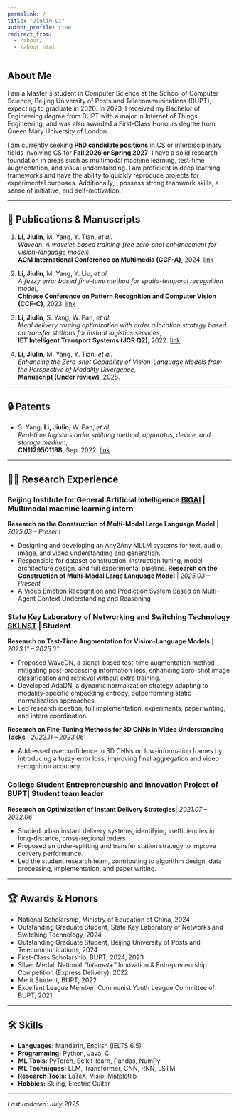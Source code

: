 ```yaml
---
permalink: /
title: "Jiulin Li"
author_profile: true
redirect_from: 
  - /about/
  - /about.html
---
```


## About Me

I am a Master's student in Computer Science at the School of Computer Science, Beijing University of Posts and Telecommunications (BUPT), expecting to graduate in 2026. In 2023, I received my Bachelor of Engineering degree from BUPT with a major in Internet of Things Engineering, and was also awarded a First-Class Honours degree from Queen Mary University of London.

I am currently seeking **PhD candidate positions** in CS or interdisciplinary fields involving CS for **Fall 2026 or Spring 2027**. I have a solid research foundation in areas such as multimodal machine learning, test-time augmentation, and visual understanding. I am proficient in deep learning frameworks and have the ability to quickly reproduce projects for experimental purposes. Additionally, I possess strong teamwork skills, a sense of initiative, and self-motivation.


---

## 📄 Publications & Manuscripts

1. **Li, Jiulin**, M. Yang, Y. Tian, *et al.*  
   *Wavedn: A wavelet-based training-free zero-shot enhancement for vision-language models*,  
   **ACM International Conference on Multimedia (CCF-A)**, 2024. [link](https://dl.acm.org/doi/10.1145/3664647.3681559)

2. **Li, Jiulin**, M. Yang, Y. Liu, *et al.*  
   *A fuzzy error based fine-tune method for spatio-temporal recognition model*,  
   **Chinese Conference on Pattern Recognition and Computer Vision (CCF-C)**, 2023. [link](https://link.springer.com/chapter/10.1007/978-981-99-8429-9_8)

3. **Li, Jiulin**, S. Yang, W. Pan, *et al.*  
   *Meal delivery routing optimization with order allocation strategy based on transfer stations for instant logistics services*,  
   **IET Intelligent Transport Systems (JCR Q2)**, 2022. [link](https://ietresearch.onlinelibrary.wiley.com/doi/pdf/10.1049/itr2.12206)

4. **Li, Jiulin**, M. Yang, Y. Tian, *et al.*  
   *Enhancing the Zero-shot Capability of Vision-Language Models from the Perspective of Modality Divergence*,  
   **Manuscript (Under review)**, 2025.

---

## 🔒 Patents

- S. Yang, **Li, Jiulin**, W. Pan, *et al.*  
  *Real-time logistics order splitting method, apparatus, device, and storage medium*,  
  **CN112950119B**, Sep. 2022. [link](https://patents.google.com/patent/CN112950119B/zh)

---

## 🧑‍🔬 Research Experience

### Beijing Institute for General Artificial Intelligence [BIGAI](https://www.bigai.ai/) | Multimodal machine learning intern 
**Research on the Construction of Multi-Modal Large Language Model** | *2025.03 – Present* 
- Designing and developing an Any2Any MLLM systems for text, audio, image, and video understanding and generation.  
- Responsible for dataset construction, instruction tuning, model architecture design, and full experimental pipeline.
**Research on the Construction of Multi-Modal Large Language Model**  | *2025.03 – Present* 
- A Video Emotion Recognition and Prediction System Based on Multi-Agent Context Understanding and Reasoning

### State Key Laboratory of Networking and Switching Technology [SKLNST](https://sklnst.bupt.edu.cn/en/) | Student
**Research on Test-Time Augmentation for Vision-Language Models**  | *2023.11 – 2025.01*  
- Proposed WaveDN, a signal-based test-time augmentation method mitigating post-processing information loss, enhancing zero-shot image classification and retrieval without extra training.  
- Developed AdaDN, a dynamic normalization strategy adapting to modality-specific embedding entropy, outperforming static normalization approaches.  
- Led research ideation, full implementation, experiments, paper writing, and intern coordination.

**Research on Fine-Tuning Methods for 3D CNNs in Video Understanding Tasks** | *2022.11 – 2023.06*  
- Addressed overconfidence in 3D CNNs on low-information frames by introducing a fuzzy error loss, improving final aggregation and video recognition accuracy.

### College Student Entrepreneurship and Innovation Project of BUPT| Student team leader 
**Research on Optimization of Instant Delivery Strategies**| *2021.07 – 2022.06*  
- Studied urban instant delivery systems, identifying inefficiencies in long-distance, cross-regional orders.  
- Proposed an order-splitting and transfer station strategy to improve delivery performance.  
- Led the student research team, contributing to algorithm design, data processing, implementation, and paper writing.

---

## 🏆 Awards & Honors
- National Scholarship, Ministry of Education of China, 2024
- Outstanding Graduate Student, State Key Laboratory of Networks and Switching Technology, 2024
- Outstanding Graduate Student, Beijing University of Posts and Telecommunications, 2024
- First-Class Scholarship, BUPT, 2024, 2023 
- Silver Medal, National *“Internet+”* Innovation & Entrepreneurship Competition (Express Delivery), 2022
- Merit Student, BUPT, 2022 
- Excellent League Member, Communist Youth League Committee of BUPT, 2021
---

## 🛠 Skills
- **Languages:** Mandarin, English (IELTS 6.5)  
- **Programming:** Python, Java, C  
- **ML Tools:** PyTorch, Scikit-learn, Pandas, NumPy  
- **ML Techniques:** LLM, Transformer, CNN, RNN, LSTM  
- **Research Tools:** LaTeX, Visio, Matplotlib  
- **Hobbies:** Skiing, Electric Guitar  
---

*Last updated: July 2025*
